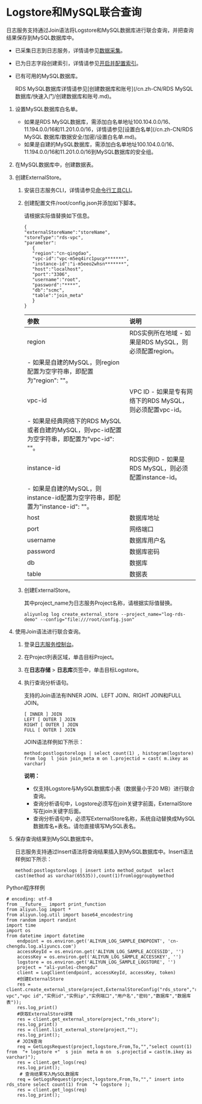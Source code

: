 # Logstore和MySQL联合查询

日志服务支持通过Join语法将Logstore和MySQL数据库进行联合查询，并把查询结果保存到MySQL数据库中。

-   已采集日志到日志服务，详情请参见[数据采集](/cn.zh-CN/数据采集/采集方式.md)。
-   已为日志字段创建索引，详情请参见[开启并配置索引](/cn.zh-CN/查询与分析/开启并配置索引.md)。
-   已有可用的MySQL数据库。

    RDS MySQL数据库详情请参见[创建数据库和账号](/cn.zh-CN/RDS MySQL 数据库/快速入门/创建数据库和账号.md)。


1.  设置MySQL数据库白名单。

    -   如果是RDS MySQL数据库，需添加白名单地址100.104.0.0/16、11.194.0.0/16和11.201.0.0/16，详情请参见[设置白名单](/cn.zh-CN/RDS MySQL 数据库/数据安全/加密/设置白名单.md)。
    -   如果是自建的MySQL数据库，需添加白名单地址100.104.0.0/16、11.194.0.0/16和11.201.0.0/16到MySQL数据库的安全组。
2.  在MySQL数据库中，创建数据表。

3.  创建ExternalStore。

    1.  安装日志服务CLI，详情请参见[命令行工具CLI](/cn.zh-CN/开发指南/命令行工具CLI.md)。

    2.  创建配置文件/root/config.json并添加如下脚本。

        请根据实际值替换如下信息。

        ```
        {
        "externalStoreName":"storeName",
        "storeType":"rds-vpc",
        "parameter":
           {
           "region":"cn-qingdao",
           "vpc-id":"vpc-m5eq4irc1pucp*******",
           "instance-id":"i-m5eeo2whsn*******",
           "host":"localhost",
           "port":"3306",
           "username":"root",
           "password":"****",
           "db":"scmc",
           "table":"join_meta"
           }
        }
        ```

        |参数|说明|
        |:-|:-|
        |region|RDS实例所在地域        -   如果是RDS MySQL，则必须配置region。
        -   如果是自建的MySQL，则region配置为空字符串，即配置为"region": ""。 |
        |vpc-id|VPC ID        -   如果是专有网络下的RDS MySQL，则必须配置vpc-id。
        -   如果是经典网络下的RDS MySQL或者自建的MySQL，则vpc-id配置为空字符串，即配置为"vpc-id": ""。 |
        |instance-id|RDS实例ID        -   如果是RDS MySQL，则必须配置instance-id。
        -   如果是自建的MySQL，则instance-id配置为空字符串，即配置为"instance-id": ""。 |
        |host|数据库地址|
        |port|网络端口|
        |username|数据库用户名|
        |password|数据库密码|
        |db|数据库|
        |table|数据表|

    3.  创建ExternalStore。

        其中project\_name为日志服务Project名称，请根据实际值替换。

        ```
        aliyunlog log create_external_store --project_name="log-rds-demo" --config="file:///root/config.json" 
        ```

4.  使用Join语法进行联合查询。

    1.  登录[日志服务控制台](https://sls.console.aliyun.com)。

    2.  在Project列表区域，单击目标Project。

    3.  在**日志存储** \> **日志库**页签中，单击目标Logstore。

    4.  执行查询分析语句。

        支持的Join语法有INNER JOIN、LEFT JOIN、RIGHT JOIN和FULL JOIN。

        ```
        [ INNER ] JOIN
        LEFT [ OUTER ] JOIN
        RIGHT [ OUTER ] JOIN
        FULL [ OUTER ] JOIN
        ```

        JOIN语法样例如下所示：

        ```
        method:postlogstorelogs | select count(1) , histogram(logstore) from log  l join join_meta m on l.projectid = cast( m.ikey as varchar)
        ```

        **说明：**

        -   仅支持Logstore与MySQL数据库小表（数据量小于20 MB）进行联合查询。
        -   查询分析语句中，Logstore必须写在join关键字前面，ExternalStore写在join关键字后面。
        -   查询分析语句中，必须写ExternalStore名称，系统自动替换成MySQL数据库名+表名。请勿直接填写MySQL表名。
5.  保存查询结果到MySQL数据库中。

    日志服务支持通过Insert语法将查询结果插入到MySQL数据库中。Insert语法样例如下所示：

    ```
    method:postlogstorelogs | insert into method_output  select cast(method as varchar(65535)),count(1)fromloggroupbymethod
    ```


Python程序样例

```
# encoding: utf-8
from __future__ import print_function
from aliyun.log import *
from aliyun.log.util import base64_encodestring
from random import randint
import time
import os
from datetime import datetime
    endpoint = os.environ.get('ALIYUN_LOG_SAMPLE_ENDPOINT', 'cn-chengdu.log.aliyuncs.com')
    accessKeyId = os.environ.get('ALIYUN_LOG_SAMPLE_ACCESSID', '')
    accessKey = os.environ.get('ALIYUN_LOG_SAMPLE_ACCESSKEY', '')
    logstore = os.environ.get('ALIYUN_LOG_SAMPLE_LOGSTORE', '')
    project = "ali-yunlei-chengdu"
    client = LogClient(endpoint, accessKeyId, accessKey, token)
    #创建ExternalStore
    res = client.create_external_store(project,ExternalStoreConfig("rds_store","region","rds-vpc","vpc id","实例id","实例ip","实例端口","用户名","密码","数据库","数据库表"));
    res.log_print()
    #获取ExternalStore详情
    res = client.get_external_store(project,"rds_store");
    res.log_print()
    res = client.list_external_store(project,"");
    res.log_print();
    # JOIN查询
    req = GetLogsRequest(project,logstore,From,To,"","select count(1) from  "+ logstore +"  s join  meta m on  s.projectid = cast(m.ikey as varchar)");
    res = client.get_logs(req)
    res.log_print();
     # 查询结果写入MySQL数据库
    req = GetLogsRequest(project,logstore,From,To,""," insert into rds_store select count(1) from  "+ logstore );
    res = client.get_logs(req)
    res.log_print();
```

